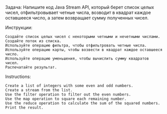 Задача: Напишите код Java Stream API, который берет список целых чисел, отфильтровывает четные числа, возводит в квадрат каждое оставшееся число, а затем возвращает сумму полученных чисел.

Инструкции:

    Создайте список целых чисел с некоторыми четными и нечетными числами.
    Создайте поток из списка.
    Используйте операцию фильтра, чтобы отфильтровать четные числа.
    Используйте операцию карты, чтобы возвести в квадрат каждое оставшееся число.
    Используйте операцию уменьшения, чтобы вычислить сумму квадратов чисел.
    Распечатайте результат.

Instructions:

    Create a list of integers with some even and odd numbers.
    Create a stream from the list.
    Use the filter operation to filter out the even numbers.
    Use the map operation to square each remaining number.
    Use the reduce operation to calculate the sum of the squared numbers.
    Print the result.